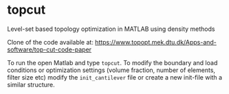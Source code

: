 # topcut
Level-set based topology optimization in MATLAB using density methods

Clone of the code available at: https://www.topopt.mek.dtu.dk/Apps-and-software/top-cut-code-paper

To run the open Matlab and type `topcut`. To modify the boundary and load conditions or optimization settings (volume fraction, number of elements, filter size etc) modify the `init_cantilever` file or create a new init-file with a similar structure.
